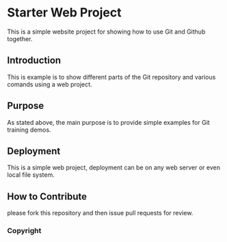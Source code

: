# Starter Web Project

This is a simple website project for showing how to use Git and Github together.

## Introduction
This is example is to show different parts of the Git repository and various comands using a web project.

## Purpose
As stated above, the main purpose is to provide simple examples for Git training demos.

## Deployment
This is a simple web project, deployment can be on any web server or even local file system.

## How to Contribute

please fork this repository and then issue pull requests for review.

### Copyright